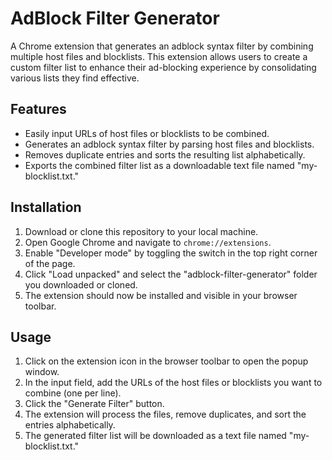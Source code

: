 # AdBlock Filter Generator

A Chrome extension that generates an adblock syntax filter by combining multiple host files and blocklists. This extension allows users to create a custom filter list to enhance their ad-blocking experience by consolidating various lists they find effective.

## Features

- Easily input URLs of host files or blocklists to be combined.
- Generates an adblock syntax filter by parsing host files and blocklists.
- Removes duplicate entries and sorts the resulting list alphabetically.
- Exports the combined filter list as a downloadable text file named "my-blocklist.txt."

## Installation

1. Download or clone this repository to your local machine.
2. Open Google Chrome and navigate to `chrome://extensions`.
3. Enable "Developer mode" by toggling the switch in the top right corner of the page.
4. Click "Load unpacked" and select the "adblock-filter-generator" folder you downloaded or cloned.
5. The extension should now be installed and visible in your browser toolbar.

## Usage

1. Click on the extension icon in the browser toolbar to open the popup window.
2. In the input field, add the URLs of the host files or blocklists you want to combine (one per line).
3. Click the "Generate Filter" button.
4. The extension will process the files, remove duplicates, and sort the entries alphabetically.
5. The generated filter list will be downloaded as a text file named "my-blocklist.txt."
